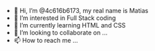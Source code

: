 - 👋 Hi, I’m @4c616b6173, my real name is Matias
- 👀 I’m interested in Full Stack coding
- 🌱 I’m currently learning HTML and CSS 
- 💞️ I’m looking to collaborate on ...
- 📫 How to reach me ...

<!---
4c616b6173/4c616b6173 is a ✨ special ✨ repository because its `README.md` (this file) appears on your GitHub profile.
You can click the Preview link to take a look at your changes.
--->

